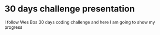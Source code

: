 # 30 days challenge presentation
I follow Wes Bos 30 days coding challenge and here I am going to show my progress
